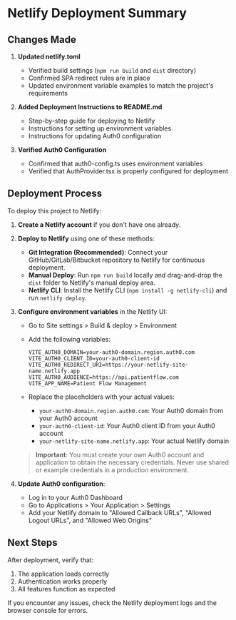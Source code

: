# Netlify Deployment Summary

## Changes Made

1. **Updated netlify.toml**
   - Verified build settings (`npm run build` and `dist` directory)
   - Confirmed SPA redirect rules are in place
   - Updated environment variable examples to match the project's requirements

2. **Added Deployment Instructions to README.md**
   - Step-by-step guide for deploying to Netlify
   - Instructions for setting up environment variables
   - Instructions for updating Auth0 configuration

3. **Verified Auth0 Configuration**
   - Confirmed that auth0-config.ts uses environment variables
   - Verified that AuthProvider.tsx is properly configured for deployment

## Deployment Process

To deploy this project to Netlify:

1. **Create a Netlify account** if you don't have one already.

2. **Deploy to Netlify** using one of these methods:
   - **Git Integration (Recommended)**: Connect your
     GitHub/GitLab/Bitbucket repository to Netlify for continuous
     deployment.
   - **Manual Deploy**: Run `npm run build` locally and drag-and-drop
     the `dist` folder to Netlify's manual deploy area.
   - **Netlify CLI**: Install the Netlify CLI
     (`npm install -g netlify-cli`) and run `netlify deploy`.

3. **Configure environment variables** in the Netlify UI:
   - Go to Site settings > Build & deploy > Environment
   - Add the following variables:

     ```
     VITE_AUTH0_DOMAIN=your-auth0-domain.region.auth0.com
     VITE_AUTH0_CLIENT_ID=your-auth0-client-id
     VITE_AUTH0_REDIRECT_URI=https://your-netlify-site-name.netlify.app
     VITE_AUTH0_AUDIENCE=https://api.patientflow.com
     VITE_APP_NAME=Patient Flow Management
     ```

   - Replace the placeholders with your actual values:
     - `your-auth0-domain.region.auth0.com`: Your Auth0 domain from your
       Auth0 account
     - `your-auth0-client-id`: Your Auth0 client ID from your Auth0 account
     - `your-netlify-site-name.netlify.app`: Your actual Netlify domain

   > **Important**: You must create your own Auth0 account and
   > application to obtain the necessary credentials. Never use shared or
   > example credentials in a production environment.

4. **Update Auth0 configuration**:
   - Log in to your Auth0 Dashboard
   - Go to Applications > Your Application > Settings
   - Add your Netlify domain to "Allowed Callback URLs", "Allowed Logout
     URLs", and "Allowed Web Origins"

## Next Steps

After deployment, verify that:

1. The application loads correctly
2. Authentication works properly
3. All features function as expected

If you encounter any issues, check the Netlify deployment logs and the
browser console for errors.

